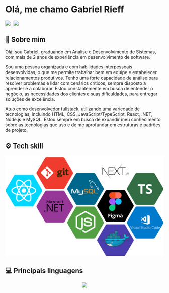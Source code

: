 # Olá, me chamo Gabriel Rieff 

<div style="display: flex; gap: 10px">
    <a href = "mailto:gabrielrieff1@gmail.com"> <img src="https://img.shields.io/badge/Gmail-D14836?style=for-the-badge&logo=gmail&logoColor=white" target="_blank"></a>
    <a href="https://www.linkedin.com/in/gabriel-rieff/" target="_blank"><img src="https://img.shields.io/badge/-LinkedIn-%230077B5?style=for-the-badge&logo=linkedin&logoColor=white"  target="_blank"></a>
</div>

## 👦 Sobre mim 

Olá, sou Gabriel, graduando em Análise e Desenvolvimento de Sistemas, com mais de 2 anos de experiência em desenvolvimento de software.

Sou uma pessoa organizada e com habilidades interpessoais desenvolvidas, o que me permite trabalhar bem em equipe e estabelecer relacionamentos produtivos. Tenho uma forte capacidade de análise para resolver problemas e lidar com cenários críticos, sempre disposto a aprender e a colaborar. Estou constantemente em busca de entender o negócio, as necessidades dos clientes e suas dificuldades, para entregar soluções de excelência.

Atuo como desenvolvedor fullstack, utilizando uma variedade de tecnologias, incluindo HTML, CSS, JavaScript/TypeScript, React, .NET, Node.js e MySQL. Estou sempre em busca de expandir meu conhecimento sobre as tecnologias que uso e de me aprofundar em estruturas e padrões de projeto.

## ⚙️ Tech skill
<div align="center">
    <img src="./img-github.png" target="_blank">
</div>

## 💻 Principais linguagens

<div align="center">
    <img width=50% src="https://github-readme-stats.vercel.app/api/top-langs?username=gabrielrieff&theme=radical&show_icons=true&locale=en&layout=compact"/>
</div>

